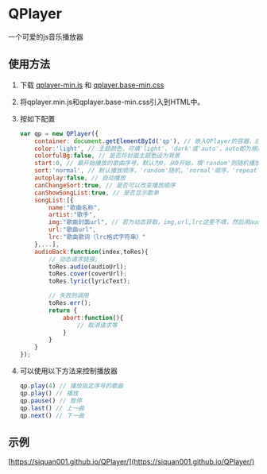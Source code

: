 # QPlayer

一个可爱的js音乐播放器

## 使用方法

1. 下载 [qplayer-min.js](./qplayer-min.js) 和 [qplayer.base-min.css](./qplayer.base-min.css)
2. 将qplayer.min.js和qplayer.base-min.css引入到HTML中。
3. 按如下配置
    ```javascript
    var qp = new QPlayer({
        container: document.getElementById('qp'), // 嵌入QPlayer的容器，应该为一个div
        color:'light', // 主题颜色，可填'light'、'dark'或'auto'，auto即为根据歌曲封面而定，默认light
        colorfulBg:false, // 是否将封面主题色设为背景
        start:0, // 最开始播放的歌曲序号，默认为0，从0开始，填'random'则随机播放
        sort:'normal', // 默认播放顺序，'random'随机，'normal'顺序，'repeat'单曲循环
        autoplay:false, // 自动播放
        canChangeSort:true, // 是否可以改变播放顺序
        canShowSongList:true, // 是否显示歌单
        songList:[{
            name:"歌曲名称",
            artist:"歌手",
            img:"歌曲封面url", // 若为动态获取，img,url,lrc这里不填，然后用audioBack返回
            url:"歌曲url",
            lrc:"歌曲歌词（lrc格式字符串）"
        },...],
        audioBack:function(index,toRes){
            // 动态请求链接;
            toRes.audio(audioUrl);
            toRes.cover(coverUrl);
            toRes.lyric(lyricText);

            // 失败则调用
            toRes.err();
            return {
                abort:function(){
                    // 取消请求等
                }
            }
        }
    });
    ```
4. 可以使用以下方法来控制播放器
        
    ```javascript
    qp.play(4) // 播放指定序号的歌曲
    qp.play() // 播放
    qp.pause() // 暂停
    qp.last() // 上一曲
    qp.next() // 下一曲
    ```

## 示例

[https://siquan001.github.io/QPlayer/](https://siquan001.github.io/QPlayer/)